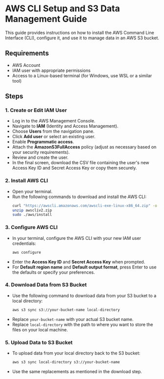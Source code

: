 # AWS CLI Setup and S3 Data Management Guide

This guide provides instructions on how to install the AWS Command Line Interface (CLI), configure it, and use it to manage data in an AWS S3 bucket.

## Requirements

- AWS Account
- IAM user with appropriate permissions
- Access to a Linux-based terminal (for Windows, use WSL or a similar tool)

## Steps

### 1. Create or Edit IAM User
- Log in to the AWS Management Console.
- Navigate to **IAM** (Identity and Access Management).
- Choose **Users** from the navigation pane.
- Click **Add user** or select an existing user.
- Enable **Programmatic access**.
- Attach the **AmazonS3FullAccess** policy (adjust as necessary based on your security requirements).
- Review and create the user.
- In the final screen, download the CSV file containing the user's new Access Key ID and Secret Access Key or copy them securely.

### 2. Install AWS CLI
- Open your terminal.
- Run the following commands to download and install the AWS CLI:
    ```bash
    curl "https://awscli.amazonaws.com/awscli-exe-linux-x86_64.zip" -o "awscliv2.zip"
    unzip awscliv2.zip
    sudo ./aws/install
    ```

### 3. Configure AWS CLI
- In your terminal, configure the AWS CLI with your new IAM user credentials:
    ```bash
    aws configure
    ```
- Enter the **Access Key ID** and **Secret Access Key** when prompted.
- For **Default region name** and **Default output format**, press Enter to use the defaults or specify your preferences.

### 4. Download Data from S3 Bucket
- Use the following command to download data from your S3 bucket to a local directory:
    ```bash
    aws s3 sync s3://your-bucket-name local-directory
    ```
- Replace `your-bucket-name` with your actual S3 bucket name.
- Replace `local-directory` with the path to where you want to store the files on your local machine.

### 5. Upload Data to S3 Bucket
- To upload data from your local directory back to the S3 bucket:
    ```bash
    aws s3 sync local-directory s3://your-bucket-name
    ```
- Use the same replacements as mentioned in the download step.